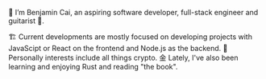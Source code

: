 👋  I’m Benjamin Cai, an aspiring software developer, full-stack engineer and guitarist 🎸.

🏗  Current developments are mostly focused on developing projects with JavaScipt or React on the frontend and Node.js as the backend. 
🚀  Personally interests include all things crypto.
⾦  Lately, I've also been learning and enjoying Rust and reading "the book".


<!---
code0312/code0312 is a ✨ special ✨ repository because its `README.md` (this file) appears on your GitHub profile.
You can click the Preview link to take a look at your changes.
--->
